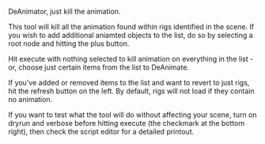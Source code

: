 DeAnimator, just kill the animation.  

This tool will kill all the animation found within rigs identified in the scene.  If you wish to add additional aniamted objects to the list, do so by selecting a root node and hitting the plus button.

Hit execute with nothing selected to kill animation on everything in the list - or, choose just certain items from the list to DeAnimate.

If you've added or removed items to the list and want to revert to just rigs, hit the refresh button on the left.  By default, rigs will not load if they contain no animation.

If you want to test what the tool will do without affecting your scene, turn on dryrun and verbose before hitting execute (the checkmark at the bottom right), then check the script editor for a detailed printout.